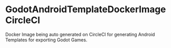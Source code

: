 # GodotAndroidTemplateDockerImageCircleCI
Docker Image being auto generated on CircleCI for generating Android Templates for exporting Godot Games.
